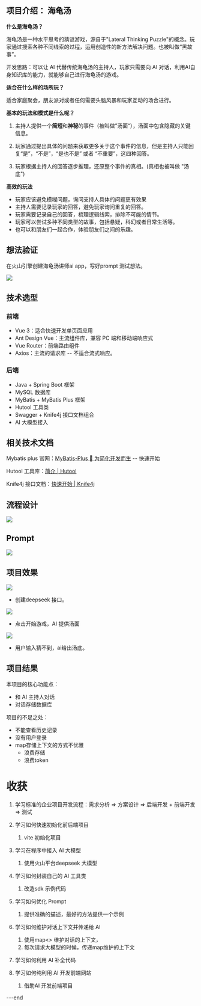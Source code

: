 ## 项目介绍： 海龟汤

**什么是海龟汤？**

海龟汤是一种水平思考的猜谜游戏，源自于"Lateral Thinking Puzzle"的概念。玩家通过搜索各种不同线索的过程，运用创造性的新方法解决问题。也被叫做“黑故事”。



开发思路：可以让 AI 代替传统海龟汤的主持人，玩家只需要向 AI 对话，利用AI自身知识库的能力，就能够自己进行海龟汤的游戏。



**适合在什么样的场所玩？**

适合家庭聚会，朋友派对或者任何需要头脑风暴和玩家互动的场合进行。



**基本的玩法和模式是什么呢？**

1. 主持人提供一个**简短**和**神秘**的事件（被叫做”汤面“），汤面中包含隐藏的关键信息。

2. 玩家通过提出具体的问题来获取更多关于这个事件的信息，但是主持人只能回复“是”，“不是”，“是也不是” 或者 “不重要”，这四种回答。
3. 玩家根据主持人的回答逐步推理，还原整个事件的真相。(真相也被叫做 "汤底")



**高效的玩法**

- 玩家应该避免模糊问题，询问支持人具体的问题更有效果
- 主持人需要记录玩家的回答，避免玩家询问重复的回答。
- 玩家需要记录自己的回答，梳理逻辑线索，排除不可能的情节。
- 玩家可以尝试多种不同类型的故事，包括悬疑，科幻或者日常生活等。
- 也可以和朋友们一起合作，体验朋友们之间的乐趣。



## 想法验证

在火山引擎创建海龟汤讲师ai app，写好prompt 测试想法。

![](./assets/prompt.png)







## 技术选型

### 前端

- Vue 3：适合快速开发单页面应用
- Ant Design Vue：主流组件库，兼容 PC 端和移动端响应式
- Vue Router：前端路由组件
- Axios：主流的请求库 -- 不适合流式响应。

### 后端

- Java + Spring Boot 框架
- MySQL 数据库
- MyBatis  + MyBatis Plus 框架
- Hutool 工具类
- Swagger + Knife4j 接口文档组合
- AI 大模型接入



## 相关技术文档

Mybatis plus 官网：[MyBatis-Plus 🚀 为简化开发而生](https://baomidou.com/)  -- 快速开始

Hutool 工具库：[简介 | Hutool](https://doc.hutool.cn/pages/index/)

Knife4j 接口文档：[快速开始 | Knife4j](https://doc.xiaominfo.com/docs/quick-start)





## 流程设计

![](./assets/flow-chart.png.)

## Prompt

![](./assets/prompt.png)



## 项目效果

![](./assets/huoshan-api.png)

- 创建deepseek 接口。

![](./assets/game-begin.png)

- 点击开始游戏，AI 提供汤面



![](./assets/game-end.png)

- 用户输入猜不到，ai给出汤底。



## 项目结果

本项目的核心功能点：

- 和 AI 主持人对话
- 对话存储数据库



项目的不足之处：

- 不能查看历史记录
- 没有用户登录
- map存储上下文的方式不优雅
  - 浪费存储
  - 浪费token



# 收获

1. 学习标准的企业项目开发流程：需求分析 => 方案设计 => 后端开发 + 前端开发 => 测试
2. 学习如何快速初始化前后端项目
   1. vite 初始化项目

3. 学习在程序中接入 AI 大模型
   1. 使用火山平台deepseek 大模型

4. 学习如何封装自己的 AI 工具类
   1. 改造sdk 示例代码

5. 学习如何优化 Prompt
   1. 提供准确的描述，最好的方法提供一个示例

6. 学习如何维护对话上下文并传递给 AI
   1. 使用map<> 维护对话的上下文，
   2. 每次请求大模型的时候，传递map维护的上下文

7. 学习如何利用 AI 补全代码
8. 学习如何纯利用 AI 开发前端网站
   1. 借助AI 开发前端项目



---end

